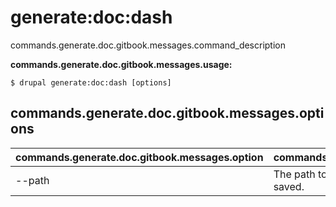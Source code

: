 # generate:doc:dash
commands.generate.doc.gitbook.messages.command_description

**commands.generate.doc.gitbook.messages.usage:**
```
$ drupal generate:doc:dash [options] 
```

## commands.generate.doc.gitbook.messages.options
commands.generate.doc.gitbook.messages.option | commands.generate.doc.gitbook.messages.details
-------|-------------
--path | The path to the directory where the docset will be saved.
